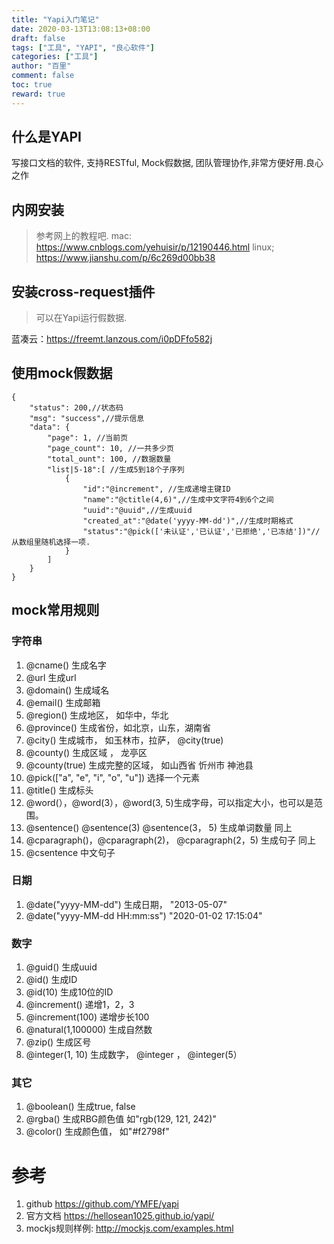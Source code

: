```yaml
---
title: "Yapi入门笔记"
date: 2020-03-13T13:08:13+08:00
draft: false
tags: ["工具", "YAPI", "良心软件"]
categories: ["工具"]
author: "百里"
comment: false
toc: true
reward: true
---
```


## 什么是YAPI
 写接口文档的软件, 支持RESTful, Mock假数据, 团队管理协作,非常方便好用.良心之作

## 内网安装
> 参考网上的教程吧.
mac: https://www.cnblogs.com/yehuisir/p/12190446.html
linux; https://www.jianshu.com/p/6c269d00bb38

## 安装cross-request插件

> 可以在Yapi运行假数据.

蓝凑云：https://freemt.lanzous.com/i0pDFfo582j

## 使用mock假数据
```json5
{
    "status": 200,//状态码
    "msg": "success",//提示信息
    "data": {
     	"page": 1, //当前页
        "page_count": 10, //一共多少页
        "total_ount": 100, //数据数量
        "list|5-18":[ //生成5到18个子序列
            {
                "id":"@increment", //生成递增主键ID
                "name":"@ctitle(4,6)",//生成中文字符4到6个之间
                "uuid":"@uuid",//生成uuid               
                "created_at":"@date('yyyy-MM-dd')",//生成时期格式
                "status":"@pick(['未认证','已认证','已拒绝','已冻结'])"//从数组里随机选择一项.
            }
        ]
    }
}
```

## mock常用规则

### 字符串
1. @cname() 生成名字
1. @url 生成url 
2. @domain() 生成域名
3. @email() 生成邮箱
4. @region() 生成地区， 如华中，华北
5. @province() 生成省份，如北京，山东，湖南省
6. @city() 生成城市， 如玉林市，拉萨， @city(true)
8. @county() 生成区域 ， 龙亭区
9. @county(true)  生成完整的区域， 如山西省 忻州市 神池县
10. @pick(["a", "e", "i", "o", "u"]) 选择一个元素
11. @title() 生成标头
12. @word(），@word(3），@word(3, 5)生成字母，可以指定大小，也可以是范围。
13. @sentence() @sentence(3) @sentence(3， 5) 生成单词数量 同上
14. @cparagraph()，@cparagraph(2)， @cparagraph(2，5) 生成句子 同上
15. @csentence 中文句子
### 日期
1. @date("yyyy-MM-dd") 生成日期， "2013-05-07"
2. @date("yyyy-MM-dd HH:mm:ss") "2020-01-02 17:15:04"
### 数字
1. @guid() 生成uuid
1. @id() 生成ID
1. @id(10) 生成10位的ID
1. @increment() 递增1，2，3
1. @increment(100) 递增步长100
1. @natural(1,100000) 生成自然数
1. @zip() 生成区号
1. @integer(1, 10) 生成数字， @integer ， @integer(5）
### 其它
1. @boolean() 生成true, false
1. @rgba() 生成RBG颜色值 如"rgb(129, 121, 242)"
1. @color()  生成颜色值， 如"#f2798f"

# 参考
1. github https://github.com/YMFE/yapi
1. 官方文档 https://hellosean1025.github.io/yapi/
1. mockjs规则样例: http://mockjs.com/examples.html


